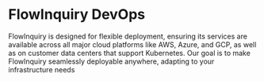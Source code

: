 # FlowInquiry DevOps

FlowInquiry is designed for flexible deployment, ensuring its services are available across all major cloud platforms like AWS, Azure, and GCP, as well as on customer data centers that support Kubernetes. Our goal is to make FlowInquiry seamlessly deployable anywhere, adapting to your infrastructure needs

